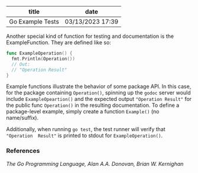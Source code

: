 | title | date |
|---|---|
| Go Example Tests | 03/13/2023 17:39 |

Another special kind of function for testing and documentation is the
ExampleFunction. They are defined like so:

```go
func ExampleOperation() {
  fmt.Println(Operation())
  // Out:
  // "Operation Result"
}
```

Example functions illustrate the behavior of some package API. In this case, for
the package containing `Operation()`, spinning up the `godoc` server would include
`ExampleOpeartion()` and the expected output `"Operation Result"` for the public 
func `Operation()` in the resulting documentation. To define a package-level 
example, simply create a function `Example()` (no name/suffix). 

Additionally, when running `go test`, the test runner will verify that `"Operation 
Result"` is printed to stdout for `ExampleOperation()`. 

### References
_The Go Programming Language, Alan A.A. Donovan, Brian W. Kernighan_
